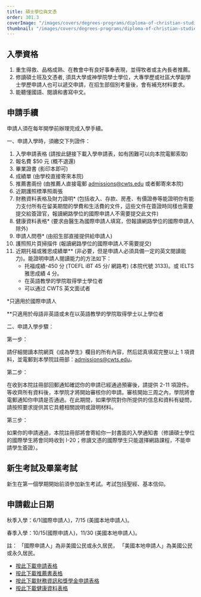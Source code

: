 ```yaml
---
title: 碩士學位與文憑
order: 301.3
coverImage: "/images/covers/degrees-programs/diploma-of-christian-studies.cover.jpg"
thumbnail: "/images/covers/degrees-programs/diploma-of-christian-studies.thumbnail.jpg"
---
```


## 入學資格

1. 重生得救、品格成熟、在教會中有良好事奉表現，並得牧者或主內長者推薦。
2. 修讀碩士班及文憑者, 須具大學或神學院學士學位，大專學歷或社區大學副學士學歷申請人也可以遞交申請，在招生部個別考量後，會有補充材料要求。
3. 能聽懂國語、閱讀和書寫中文。

## 申請手續

申請人須在每年開學前辦理完成入學手續。

一、申請入學時，須繳交下列證件：

1. 入學申請表格 (請按此鏈接下載入學申請表，如有困難可以向本院電郵索取)
2. 報名費 $50 元 (概不退還)
3. 畢業證書 (影印本即可)
4. 成績單 (由學校直接寄來本院)
5. 推薦書兩份 (由推薦人直接電郵 admissions@cwts.edu 或者郵寄來本院)
6. 近期護照標準照兩張
7. 財務資料表格及財力證明\* (包括收入、存款、房產、有價證券等能證明你有能力支付所有在留美期間的學費和生活費的文件，這些文件在簽證時同樣也需要提交給簽證官，報讀網路學位的國際申請人不需要提交此文件)
8. 健康資料表格\* (要求由醫生為國際申請人填寫，但報讀網路學位的國際申請人除外)
9. 申請人問卷\* (由招生部直接提供給申請人)
10. 護照照片頁掃描件 (報讀網路學位的國際申請人不需要提交)
11. 近期托福或雅思成績單\*\* (非必要，但是申請人必須具備一定的英文閱讀能力)。能證明申請人閱讀能力的方法如下：
    - 托福成績-450 分 (TOEFL iBT 45 分/ 網路考) (本院代號 3133)。或 IELTS 雅思成績 4 分。
    - 在英語教學的學院取得學士學位者
    - 可以通过 CWTS 英文面试者

\*只適用於國際申請人

\*\*只適用於母語非英語或未在以英語教學的學院取得學士以上學位者

二、申請入學步驟：

第一步：

請仔細閱讀本院網頁《成為學生》欄目的所有內容，然后認真填寫完整以上 1 項資料，並電郵到本學院註冊部：admissions@cwts.edu。

第二步：

在收到本院註冊部回郵通知確認你的申請已經通過預審後，請提供 2-11 項證件。等收齊所有資料後，本學院才將開始審核你的申請。審核開始三周之內，學院將會電郵通知你申請是否通過。在此期間，如果學院對你所提供的信息和資料有疑問，請按照要求提供其它具體相關說明或證明材料。

第三步：

如果你的申請通過，本院註冊部將會寄給你一封書面的入學通知書（修讀碩士學位的國際學生將會同時收到 I-20；修讀文憑的國際學生只能選擇網路課程，不能申請學生簽證）。

## 新生考試及畢業考試

新生在第一個學期開始前須參加新生考試。考試包括聖經、基本信仰。

## 申請截止日期

秋季入學：6/1(國際申請人)，7/15 (美國本地申請人)。

春季入學：10/15(國際申請人)，11/30 (美國本地申請人)。

註： 「國際申請人」為非美國公民或永久居民， 「美國本地申請人」為美國公民或永久居民。

- [按此下載申請表格](/docs/admissions/Application-Form-Masters_111422.pdf)
- [按此下載推薦書表格](/docs/admissions/Recommendation-Form2020Fall-revised.pdf)
- [按此下載財務資訊和獎學金申請表格](/docs/admissions/Scholarship-Master-updated-09122023v2.pdf)
- [按此下載健康資料表格](/docs/admissions/Health-History-Form-revised.pdf)
